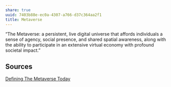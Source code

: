 ```yaml
---
share: true
uuid: 7403b88e-ec0a-4307-a766-d37c364aa2f1
title: Metaverse
---
```

“The Metaverse: a persistent, live digital universe that affords individuals a sense of agency, social presence, and shared spatial awareness, along with the ability to participate in an extensive virtual economy with profound societal impact.”

## Sources

[Defining The Metaverse Today](https://www.forbes.com/sites/cathyhackl/2021/05/02/defining-the-metaverse-today/)